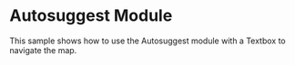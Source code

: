 # Autosuggest Module

This sample shows how to use the Autosuggest module with a Textbox to navigate the map.
